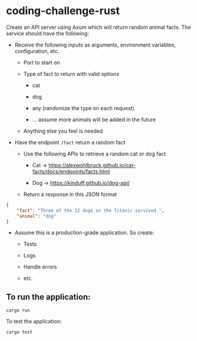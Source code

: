 # coding-challenge-rust

Create an API server using Axum which will return random animal facts. The service should have the following:

- Receive the following inputs as arguments, environment variables, configuration, etc.

  - Port to start on

  - Type of fact to return with valid options

    - cat

    - dog

    - any (randomize the type on each request)

    - … assume more animals will be added in the future

  - Anything else you feel is needed

- Have the endpoint `/fact` return a random fact

  - Use the following APIs to retrieve a random cat or dog fact

    - Cat → https://alexwohlbruck.github.io/cat-facts/docs/endpoints/facts.html

    - Dog → https://kinduff.github.io/dog-api/

  - Return a response in this JSON format

```json
{
    "fact": "Three of the 12 dogs on the Titanic survived.",
    "animal": "dog"
}
```
- Assume this is a production-grade application. So create:

  - Tests

  - Logs

  - Handle errors

  - etc.


## To run the application:

```
cargo run
```

To test the application:

```
cargo test
```
